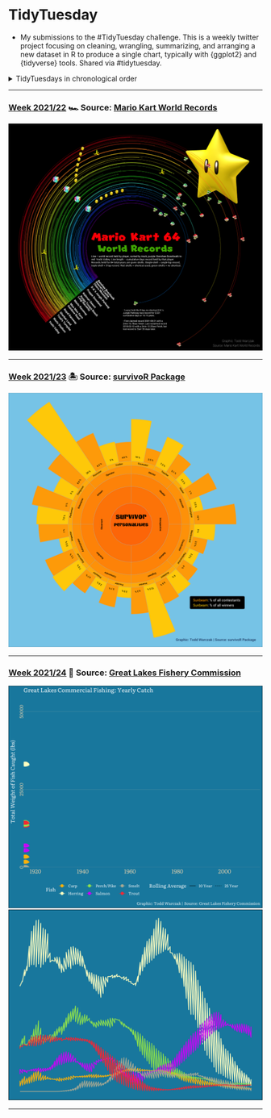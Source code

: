 # TidyTuesday

* My submissions to the #TidyTuesday challenge. This is a weekly twitter project focusing on cleaning, wrangling, summarizing, and arranging a new dataset in R to produce a single chart, typically with {ggplot2} and {tidyverse} tools. Shared via #tidytuesday. 

<details>
  <summary>TidyTuesdays in chronological order</summary>
  
<!-- toc -->
* **2021**
  - 2021/22 [🏎️ Mario Kart](https://github.com/TWarczak/TidyTuesday/tree/main/plots/2021_22_mariokart)
  - 2021/23 [🏝 Survivor](https://github.com/TWarczak/TidyTuesday/main/plots/2021_23_survivor)
  - 2021/24 [🦈 Fishing](https://github.com/TWarczak/TidyTuesday/main/plots/2021_24_fish)
  
<!-- tocstop -->

</details>

*** 

### [Week 2021/22](https://github.com/TWarczak/TidyTuesday/tree/main/r_code/2021_22_mariokart) 🏎 Source: [Mario Kart World Records](https://mkwrs.com/)
![.plots/2021_22_mariokart/rainbow_road.png](https://raw.githubusercontent.com/TWarczak/TidyTuesday/main/plots/2021_22_mariokart/rainbow_road_low_res.png)

***

### [Week 2021/23](https://github.com/TWarczak/TidyTuesday/tree/main/r_code/2021_23_survivor) 🏝 Source: [survivoR Package](https://github.com/doehm/survivoR)
![./plots/2021_23_survivor/survivor_low_res.png](https://raw.githubusercontent.com/TWarczak/TidyTuesday/main/plots/2021_23_survivor/survivor_low_res.png)

***

### [Week 2021/24](https://github.com/TWarczak/TidyTuesday/tree/main/r_code/2021_24_fish) 🦈 Source: [Great Lakes Fishery Commission](http://www.glfc.org/great-lakes-databases.php)
![./plots/2021_24_fish/fish2.gif](https://raw.githubusercontent.com/TWarczak/TidyTuesday/main/plots/2021_24_fish/fish2.gif)
![./plots/2021_24_fish/roll_avg.png](https://raw.githubusercontent.com/TWarczak/TidyTuesday/main/plots/2021_24_fish/roll_avg.png)

***
